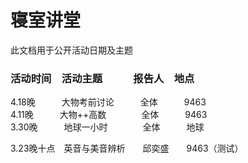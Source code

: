 # 寝室讲堂
此文档用于公开活动日期及主题
### 活动时间　活动主题　　　报告人　地点
4.18晚　　　大物考前讨论　　　全体　　　9463    
4.11晚　　　大物++高数　　　　全体　　　9463    
3.30晚　　　地球一小时　　　　全体　　　地球    

3.23晚十点　英音与美音辨析　　邱奕盛　　9463（测试）    

